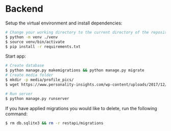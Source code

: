 # Backend

Setup the virtual environment and install dependencies:

```bash
# Change your working directory to the current directory of the repository and run the following commands:
$ python -m venv ./venv
$ source venv/bin/activate
$ pip install -r requirements.txt
```

Start app:

```bash
# Create database
$ python manage.py makemigrations && python manage.py migrate
# Create media folder
$ mkdir -p media/profile_pics/
$ wget https://www.personality-insights.com/wp-content/uploads/2017/12/default-profile-pic-e1513291410505.jpg && mv default-profile-pic-e1513291410505.jpg media/default.jpeg

# Run server
$ python manage.py runserver
```

If you have applied migrations you would like to delete, run the following command:

```bash
$ rm db.sqlite3 && rm -r restapi/migrations
```
